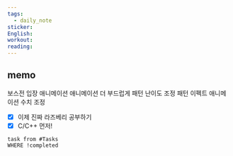 ```yaml
---
tags:
  - daily_note
sticker: 
English: 
workout: 
reading:
---
```

## memo

보스전 입장 애니메이션
애니메이션 더 부드럽게
패턴 난이도 조정
패턴 이펙트 애니메이션
수치 조정

- [x] 이제 진짜 라즈베리 공부하기
- [x] C/C++ 먼저!

```dataview
task from #Tasks 
WHERE !completed
```

